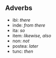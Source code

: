 ## Adverbs

- ibi: *there*
- inde: *from there*
- ita: *so*
- item: *likewise, also*
- non: *not*
- postea: *later*
- tunc: *then*
